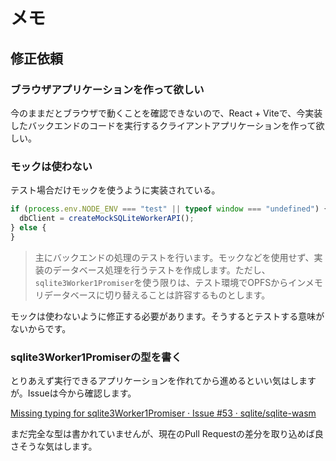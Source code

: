 # メモ

## 修正依頼

### ブラウザアプリケーションを作って欲しい

今のままだとブラウザで動くことを確認できないので、React + Viteで、今実装したバックエンドのコードを実行するクライアントアプリケーションを作って欲しい。

### モックは使わない

テスト場合だけモックを使うように実装されている。

```ts
if (process.env.NODE_ENV === "test" || typeof window === "undefined") {
  dbClient = createMockSQLiteWorkerAPI();
} else {
}
```

> 主にバックエンドの処理のテストを行います。モックなどを使用せず、実装のデータベース処理を行うテストを作成します。ただし、`sqlite3Worker1Promiser`を使う限りは、テスト環境でOPFSからインメモリデータベースに切り替えることは許容するものとします。

モックは使わないように修正する必要があります。そうするとテストする意味がないからです。

### sqlite3Worker1Promiserの型を書く

とりあえず実行できるアプリケーションを作れてから進めるといい気はしますが。Issueは今から確認します。

[Missing typing for sqlite3Worker1Promiser · Issue #53 · sqlite/sqlite-wasm](https://github.com/sqlite/sqlite-wasm/issues/53)

まだ完全な型は書かれていませんが、現在のPull Requestの差分を取り込めば良さそうな気はします。
